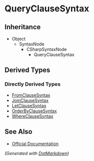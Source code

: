 # QueryClauseSyntax

## Inheritance

* Object
  * SyntaxNode
    * CSharpSyntaxNode
      * QueryClauseSyntax

## Derived Types

### Directly Derived Types

* [FromClauseSyntax](FromClauseSyntax.md)
* [JoinClauseSyntax](JoinClauseSyntax.md)
* [LetClauseSyntax](LetClauseSyntax.md)
* [OrderByClauseSyntax](OrderByClauseSyntax.md)
* [WhereClauseSyntax](WhereClauseSyntax.md)

## See Also

* [Official Documentation](https://docs.microsoft.com/en-us/dotnet/api/microsoft.codeanalysis.csharp.syntax.queryclausesyntax)


*\(Generated with [DotMarkdown](http://github.com/JosefPihrt/DotMarkdown)\)*